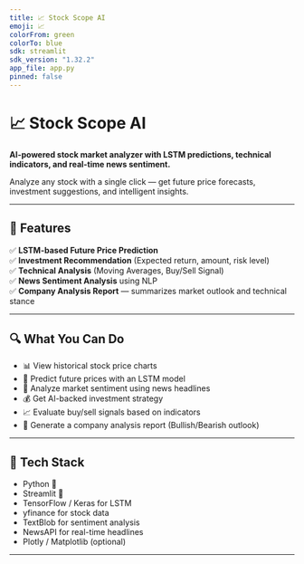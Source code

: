 ```yaml
---
title: 📈 Stock Scope AI
emoji: 📈
colorFrom: green
colorTo: blue
sdk: streamlit
sdk_version: "1.32.2"
app_file: app.py
pinned: false
---
```


# 📈 Stock Scope AI

**AI-powered stock market analyzer with LSTM predictions, technical indicators, and real-time news sentiment.**

Analyze any stock with a single click — get future price forecasts, investment suggestions, and intelligent insights.

---

## 🚀 Features

✅ **LSTM-based Future Price Prediction**  
✅ **Investment Recommendation** (Expected return, amount, risk level)  
✅ **Technical Analysis** (Moving Averages, Buy/Sell Signal)  
✅ **News Sentiment Analysis** using NLP  
✅ **Company Analysis Report** — summarizes market outlook and technical stance  

---

## 🔍 What You Can Do

- 📊 View historical stock price charts  
- 🔮 Predict future prices with an LSTM model  
- 🧠 Analyze market sentiment using news headlines  
- 💰 Get AI-backed investment strategy  
- 📈 Evaluate buy/sell signals based on indicators  
- 📝 Generate a company analysis report (Bullish/Bearish outlook)

---

## 🧱 Tech Stack

- Python 🐍  
- Streamlit 🎈  
- TensorFlow / Keras for LSTM  
- yfinance for stock data  
- TextBlob for sentiment analysis  
- NewsAPI for real-time headlines  
- Plotly / Matplotlib (optional)

---

